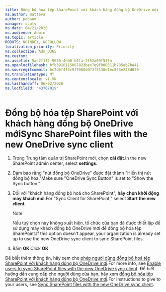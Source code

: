 ```yaml
---
title: Đồng bộ hóa tệp SharePoint với khách hàng đồng bộ OneDrive mới
ms.author: matteva
author: pebaum
manager: scotv
ms.date: 04/21/2020
ms.audience: Admin
ms.topic: article
ROBOTS: NOINDEX, NOFOLLOW
localization_priority: Priority
ms.collection: Adm_O365
ms.custom: ''
ms.assetid: 5ad2f1f2-9650-4eb0-b4fa-2f52a09f535a
ms.openlocfilehash: bfb3910115067823bec7e9f000511b785eb7ba41
ms.sourcegitcommit: bc7d6f4f3c9f7060d073f5130e1ec856e248d020
ms.translationtype: MT
ms.contentlocale: vi-VN
ms.lasthandoff: 06/02/2020
ms.locfileid: "43767019"
---
```

# <a name="sync-sharepoint-files-with-the-new-onedrive-sync-client"></a><span data-ttu-id="160af-102">Đồng bộ hóa tệp SharePoint với khách hàng đồng bộ OneDrive mới</span><span class="sxs-lookup"><span data-stu-id="160af-102">Sync SharePoint files with the new OneDrive sync client</span></span>

1. <span data-ttu-id="160af-103">Trong Trung tâm quản trị SharePoint mới, chọn **cài đặt**.</span><span class="sxs-lookup"><span data-stu-id="160af-103">In the new SharePoint admin center, select **settings**.</span></span>
    
2. <span data-ttu-id="160af-104">Đảm bảo rằng "nút đồng bộ OneDrive" được đặt thành "Hiển thị nút đồng bộ hóa."</span><span class="sxs-lookup"><span data-stu-id="160af-104">Make sure "OneDrive Sync Button" is set to "Show the Sync button."</span></span>
    
3. <span data-ttu-id="160af-105">Đối với "khách hàng đồng bộ hoá cho SharePoint", **hãy chọn khởi động máy khách mới**.</span><span class="sxs-lookup"><span data-stu-id="160af-105">For "Sync Client for SharePoint," select **Start the new client**.</span></span>
    
    > [!NOTE]
    > <span data-ttu-id="160af-106">Nếu tuỳ chọn này không xuất hiện, tổ chức của bạn đã được thiết lập để sử dụng máy khách đồng bộ OneDrive mới để đồng bộ hóa tệp SharePoint.</span><span class="sxs-lookup"><span data-stu-id="160af-106">If this option doesn't appear, your organization is already set up to use the new OneDrive sync client to sync SharePoint files.</span></span> 
  
4. <span data-ttu-id="160af-107">Bấm **OK**.</span><span class="sxs-lookup"><span data-stu-id="160af-107">Click **OK**.</span></span>
    
<span data-ttu-id="160af-108">Để biết thêm thông tin, hãy xem cho [phép người dùng đồng bộ hoá tệp SharePoint với khách hàng đồng bộ OneDrive mới](https://go.microsoft.com/fwlink/?linkid=866433).</span><span class="sxs-lookup"><span data-stu-id="160af-108">For more info, see [Enable users to sync SharePoint files with the new OneDrive sync client](https://go.microsoft.com/fwlink/?linkid=866433).</span></span> <span data-ttu-id="160af-109">Để biết hướng dẫn cung cấp cho người dùng của bạn, hãy xem [đồng bộ hóa tệp SharePoint với khách hàng đồng bộ OneDrive mới](https://go.microsoft.com/fwlink/?linkid=866427).</span><span class="sxs-lookup"><span data-stu-id="160af-109">For instructions to give to your users, see [Sync SharePoint files with the new OneDrive sync client](https://go.microsoft.com/fwlink/?linkid=866427).</span></span>
  

